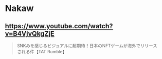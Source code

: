 # Nakaw

## https://www.youtube.com/watch?v=B4VjvQkgZjE
> SNKみを感じるビジュアルに超期待！日本のNFTゲームが海外でリリースされる件【TAT Rumble】 
